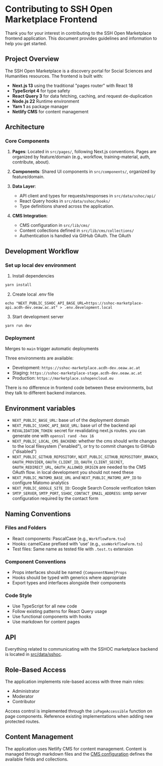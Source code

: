 # Contributing to SSH Open Marketplace Frontend

Thank you for your interest in contributing to the SSH Open Marketplace frontend application. This
document provides guidelines and information to help you get started.

## Project Overview

The SSH Open Marketplace is a discovery portal for Social Sciences and Humanities resources. The
frontend is built with:

- **Next.js 13** using the traditional "pages router" with React 18
- **TypeScript 4** for type safety
- **React Query 3** for data fetching, caching, and request de-duplication
- **Node.js 22** Runtime environment
- **Yarn 1** as package manager
- **Netlify CMS** for content management

## Architecture

### Core Components

1. **Pages**: Located in `src/pages/`, following Next.js conventions. Pages are organized by
   feature/domain (e.g., workflow, training-material, auth, contribute, about).

2. **Components**: Shared UI components in `src/components/`, organized by feature/domain.

3. **Data Layer**:

   - API client and types for requests/responses in `src/data/sshoc/api/`
   - React Query hooks in `src/data/sshoc/hooks/`
   - Type definitions shared across the application.

4. **CMS Integration**:
   - CMS configuration in `src/lib/cms/`
   - Content collections defined in `src/lib/cms/collections/`
   - Authentication is handled via GitHub OAuth. The OAuth

## Development Workflow

### Set up local dev environment

1. Install dependencies

```bash
yarn install
```

2. Create local .env file

```
echo "NEXT_PUBLIC_SSHOC_API_BASE_URL=https://sshoc-marketplace-api.acdh-dev.oeaw.ac.at" > .env.development.local
```

3. Start development server

```
yarn run dev
```

### Deployment

Merges to `main` trigger automatic deployments

Three environments are available:

- Development: `https://sshoc-marketplace.acdh-dev.oeaw.ac.at`
- Staging: `https://sshoc-marketplace-stage.acdh-dev.oeaw.ac.at`
- Production: `https://marketplace.sshopencloud.eu`

There is no difference in frontend code between these environments, but they talk to different
backend instances.

## Environment variables

- `NEXT_PUBLIC_BASE_URL`: base url of the deployment domain
- `NEXT_PUBLIC_SSHOC_API_BASE_URL`: base url of the backend api
- `REVALIDATION_TOKEN`: secret for revalidating next.js routes. you can generate one with
  `openssl rand -hex 16`
- `NEXT_PUBLIC_LOCAL_CMS_BACKEND`: whether the cms should write changes to the local filesystem
  ("enabled"), or try to commit changes to GitHub ("disabled")
- `NEXT_PUBLIC_GITHUB_REPOSITORY`, `NEXT_PUBLIC_GITHUB_REPOSITORY_BRANCH`, `OAUTH_PROVIDER`,
  `OAUTH_CLIENT_ID`, `OAUTH_CLIENT_SECRET`, `OAUTH_REDIRECT_URL`, `OAUTH_ALLOWED_ORIGIN` are needed
  to the CMS OAuth flow. in local development you should not need these
- `NEXT_PUBLIC_MATOMO_BASE_URL` and `NEXT_PUBLIC_MATOMO_APP_ID` to configure Matomo analytics
- `NEXT_PUBLIC_GOOGLE_SITE_ID`: Google Search Console verification token
- `SMTP_SERVER`, `SMTP_PORT`, `SSHOC_CONTACT_EMAIL_ADDRESS`: smtp server configuration required by
  the contact form

## Naming Conventions

### Files and Folders

- React components: PascalCase (e.g., `WorkflowForm.tsx`)
- Hooks: camelCase prefixed with 'use' (e.g., `useWorkflowForm.ts`)
- Test files: Same name as tested file with `.test.ts` extension

### Component Conventions

- Props interfaces should be named `{ComponentName}Props`
- Hooks should be typed with generics where appropriate
- Export types and interfaces alongside their components

### Code Style

- Use TypeScript for all new code
- Follow existing patterns for React Query usage
- Use functional components with hooks
- Use markdown for content pages

## API

Everything related to communicating with the SSHOC marketplace backend is located in
[src/data/sshoc](./src/data/sshoc).

## Role-Based Access

The application implements role-based access with three main roles:

- Administrator
- Moderator
- Contributor

Access control is implemented through the `isPageAccessible` function on page components. Reference
existing implementations when adding new protected routes.

## Content Management

The application uses Netlify CMS for content management. Content is managed through markdown files
and the [CMS configuration](`src/lib/cms/cms.config.ts`) defines the available fields and
collections.
